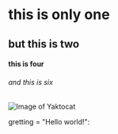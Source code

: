 # this is only one
## but this is two
#### this is four
###### and this is six

![Image of Yaktocat](https://octodex.github.com/images/yaktocat.png)

gretting = "Hello world!":
